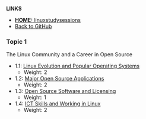 <!-- _includes/1nav.md -->
**LINKS**
- [**HOME:** linuxstudysessions](https://bullintheserver.github.io/linuxstudysessions)  
- [Back to GitHub](https://github.com/bullintheserver/linuxstudysessions)  

### Topic 1
The Linux Community and a Career in Open Source  
- 1.1: [Linux Evolution and Popular Operating Systems](https://bullintheserver.github.io/linuxstudysessions/topic1/1_1.html)  
    - Weight: 2
- 1.2: [Major Open Source Applications](https://bullintheserver.github.io/linuxstudysessions/topic1/1_2.html)  
    - Weight: 2  
- 1.3: [Open Source Software and Licensing](https://bullintheserver.github.io/linuxstudysessions/topic1/1_3.html)  
    - Weight: 1  
- 1.4: [ICT Skills and Working in Linux](https://bullintheserver.github.io/linuxstudysessions/topic1/1_4.html)  
    - Weight: 2  